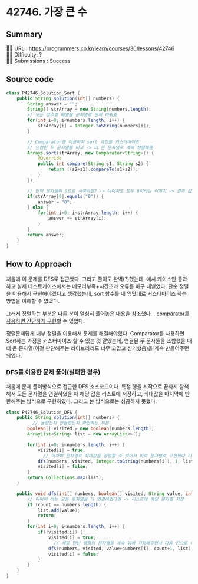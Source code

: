 # 42746. 가장 큰 수

## Summary

🙇‍♂️ URL : https://programmers.co.kr/learn/courses/30/lessons/42746  
🤷‍♂️ Difficulty: ?  
💆‍♂️ Submissions : Success

## Source code

```java
class P42746_Solution_Sort {
    public String solution(int[] numbers) {
        String answer = "";
        String[] strArray = new String[numbers.length];
        // 모든 정수형 배열을 문자열로 먼저 바꿔줌
        for(int i=0; i<numbers.length; i++) {
            strArray[i] = Integer.toString(numbers[i]);
        }

        // Comparator를 이용하여 sort 과정을 커스터마이즈
        // 인접한 두 문자열을 비교 -> 더 큰 문자열로 계속 정렬해줌
        Arrays.sort(strArray, new Comparator<String>() {
            @Override
            public int compare(String s1, String s2) {
                return ((s2+s1).compareTo(s1+s2));
            }
        });

        // 만약 문자열이 0으로 시작하면? -> 나머지도 모두 0이라는 이야기 -> 결과 값은 0
        if(strArray[0].equals("0")) {
            answer = "0";
        } else {
            for(int i=0; i<strArray.length; i++) {
                answer += strArray[i];
            }
        }
        return answer;
    }
}
```

## How to Approach

처음에 이 문제를 DFS로 접근했다. 그리고 풀이도 완벽(?)했는데, 예시 케이스만 통과하고 실제 테스트케이스에서는 메모리부족+시간초과 오류를 마구 내뱉었다. 단순 정렬을 이용해서 구현해야겠다고 생각했는데, sort 함수를 내 입맛대로 커스터마이즈 하는 방법을 이해할 수 없었다. 

그래서 정렬하는 부분은 다른 분이 열심히 풀어놓은 내용을 참조했다... [comparator를 사용하면 간단하게 구현](https://velog.io/@ming/프로그래머스가장-큰-수Level2)할 수 있었다.

정렬문제답게 내부 정렬을 이용해서 문제를 해결해야했다. Comparator를 사용하면 Sort하는 과정을 커스터마이즈 할 수 있는 것 같았는데, 연결된 두 문자들을 조합했을 때 더 큰 문자열(이걸 판단해주는 라이브러리도 너무 고맙고 신기했음)을 계속 만들어주면 되었다.

### DFS를 이용한 문제 풀이(실패한 경우)

처음에 문제 풀이방식으로 접근한 DFS 소스코드이다. 특정 행을 시작으로 끝까지 탐색해서 모든 문자열을 연결하였을 때 해당 값을 리스트에 저장하고, 최대값을 마지막에 반환해주는 방식으로 구현하였다. 그리고 본 방식으로는 성공하지 못했다.

```java
class P42746_Solution_DFS {
    public String solution(int[] numbers) {                
          // 들렸는지 안들렸는지 확인하는 부분
        boolean[] visited = new boolean[numbers.length];
        ArrayList<String> list = new ArrayList<>();

        for(int i=0; i<numbers.length; i++) {
            visited[i] = true;
              // 어차피 문자열로 최대값을 정렬할 수 있어서 바로 문자열로 구현했다.(메모리부족이 정수형태라서 일어나는 줄 알았다)
            dfs(numbers, visited, Integer.toString(numbers[i]), 1, list);
            visited[i] = false;
        }
        return Collections.max(list);
    }

    public void dfs(int[] numbers, boolean[] visited, String value, int count, ArrayList<String> list) {
        // 이어야 하는 모든 문자열을 다 연결하였다면 -> 리스트에 해당 문자열 저장
        if (count == numbers.length) {
            list.add(value);
            return;
        }
        for(int i=0; i<numbers.length; i++) {
            if(!visited[i]) {
                visited[i] = true;
                  // 새로 만난 행렬의 문자열을 계속 뒤에 저장해주면서 다음 칸으로 이동
                dfs(numbers, visited, value+numbers[i], count+1, list);
                visited[i] = false;
            }
        }
    }
}
```

